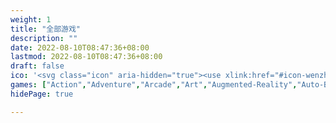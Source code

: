```yaml
---
weight: 1
title: "全部游戏"
description: ""
date: 2022-08-10T08:47:36+08:00
lastmod: 2022-08-10T08:47:36+08:00
draft: false
ico: '<svg class="icon" aria-hidden="true"><use xlink:href="#icon-wenzhang"></use></svg>'
games: ["Action","Adventure","Arcade","Art","Augmented-Reality","Auto-Battler","Battle-Royale","Board","Brawler","Breeding","Building","Card","Casual","City-Building","Collectible","DeFi","Dungeon","Educational","eSports","Fantasy","Fighting","Horror","Idle","Logic","Minigame","Mining","MMO","MMORPG","MOBA","Open-World","Party","Platformer","Puzzle","PVP","Racing","RPG","Sci-Fi","Shooter","Simulation","Social","Space","Sports","Strategy","Survival","Tactical","Tower-Defense","Turn-based","Virtual-Reality","Virtual-World"]
hidePage: true

---
```


